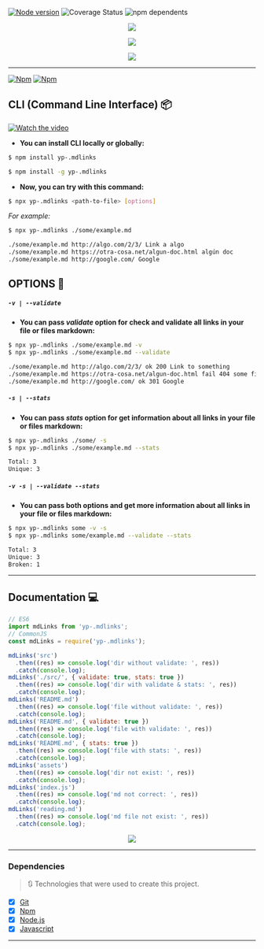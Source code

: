 [![Node version](https://img.shields.io/badge/node-v13.1.0-green)](https://nodejs.org/es/) ![Coverage Status](https://img.shields.io/badge/coverage-100%25-magenta) ![npm dependents](https://img.shields.io/badge/dependencies-4-pink)

<p align="center">
  <img src="https://storage.googleapis.com/md-links/titleRMC.png">
</p>
<p align="center">
  <img src="https://storage.googleapis.com/md-links/pMD.png">
</p>
<p align="center">
  <img src="https://storage.googleapis.com/md-links/fcFinal%20(3).png">
</p>

---

[![Npm](https://img.shields.io/badge/npm-v2.0.5-orchid)](https://www.npmjs.com/) [![Npm](https://img.shields.io/twitter/url?color=red&label=Click%20to%20install&logo=npm&logoColor=red&style=plastic&url=https%3A%2F%2Fwww.npmjs.com%2Fpackage%2Fyp-.mdlinks%2Fv%2F2.0.1)](https://www.npmjs.com/package/yp-.mdlinks)

## CLI (Command Line Interface) 📦

[![Watch the video](https://storage.googleapis.com/md-links/video.png)](https://youtu.be/kNADJomsQ3o)

- **You can install CLI locally or globally:**

```bash
$ npm install yp-.mdlinks

$ npm install -g yp-.mdlinks
```

- **Now, you can try with this command:**

```bash
$ npx yp-.mdlinks <path-to-file> [options]
```

_For example:_

```bash
$ npx yp-.mdlinks ./some/example.md

./some/example.md http://algo.com/2/3/ Link a algo
./some/example.md https://otra-cosa.net/algun-doc.html algún doc
./some/example.md http://google.com/ Google
```

## OPTIONS 🔨

##### `-v | --validate`

- **You can pass _validate_ option for check and validate all links in your file or files markdown:**

```bash
$ npx yp-.mdlinks ./some/example.md -v
$ npx yp-.mdlinks ./some/example.md --validate

./some/example.md http://algo.com/2/3/ ok 200 Link to something
./some/example.md https://otra-cosa.net/algun-doc.html fail 404 some file
./some/example.md http://google.com/ ok 301 Google
```

##### `-s | --stats`

- **You can pass _stats_ option for get information about all links in your file or files markdown:**

```bash
$ npx yp-.mdlinks ./some/ -s
$ npx yp-.mdlinks ./some/example.md --stats

Total: 3
Unique: 3
```

##### `-v -s | --validate --stats`

- **You can pass both options and get more information about all links in your file or files markdown:**

```bash
$ npx yp-.mdlinks some -v -s
$ npx yp-.mdlinks some/example.md --validate --stats

Total: 3
Unique: 3
Broken: 1

```

---

## Documentation 💻

```javascript
// ES6
import mdLinks from 'yp-.mdlinks';
// CommonJS
const mdLinks = require('yp-.mdlinks');

mdLinks('src')
  .then((res) => console.log('dir without validate: ', res))
  .catch(console.log);
mdLinks('./src/', { validate: true, stats: true })
  .then((res) => console.log('dir with validate & stats: ', res))
  .catch(console.log);
mdLinks('README.md')
  .then((res) => console.log('file without validate: ', res))
  .catch(console.log);
mdLinks('README.md', { validate: true })
  .then((res) => console.log('file with validate: ', res))
  .catch(console.log);
mdLinks('README.md', { stats: true })
  .then((res) => console.log('file with stats: ', res))
  .catch(console.log);
mdLinks('assets')
  .then((res) => console.log('dir not exist: ', res))
  .catch(console.log);
mdLinks('index.js')
  .then((res) => console.log('md not correct: ', res))
  .catch(console.log);
mdLinks('reading.md')
  .then((res) => console.log('md file not exist: ', res))
  .catch(console.log);
```

<p align="center">
  <img src="https://media.giphy.com/media/gkKXRebzbN9iBx06nx/giphy.gif">
</p>

---

### Dependencies

> 🔃 Technologies that were used to create this project.

- [x] [Git](https://github.com/yeniferpaloma3773?tab=repositories)
- [x] [Npm](https://docs.npmjs.com/cli-documentation/)
- [x] [Node.js](https://nodejs.org/es/)
- [x] [Javascript](https://developer.mozilla.org/es/docs/Web/JavaScript)

---
